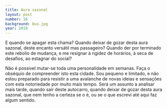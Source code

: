 ```yaml
---
title: Aura sazonal
layout: post
number: 16
background: bus.jpg
year: 2019
---
```


E quando se apagar esta chama? Quando deixar de gozar desta aura sazonal, deste encanto versátil mas passageiro? Quando der por terminado este rebolio de mudança, e me resignar à rigidez de horários, à seca de desafios, ao estagnar do social?

Não é possível mutar-se toda uma personalidade em semanas. Faça o obséquio de compreender isto esta cidade. Sou pequeno e limitado, e não estou preparado para resistir a uma avalanche de novas ideias e sensações com esta notoriedade por muito mais tempo. Será um assunto a analisar mais tarde, quando sair deste autocarro, quando deixar de gozar desta aura sazonal, que nem tenho a certeza se o é, ou se o que escrevi até aqui faz algum sentido.
